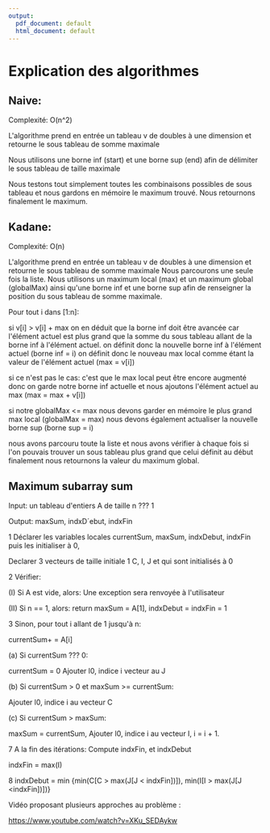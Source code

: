 ```yaml
---
output:
  pdf_document: default
  html_document: default
---
```


# Explication des algorithmes

## Naive:

Complexité: O(n^2)

L'algorithme prend en entrée un tableau v de doubles à une dimension 
et retourne le sous tableau de somme maximale

Nous utilisons une borne inf (start) et une borne sup (end) afin de 
délimiter le sous tableau de taille maximale

Nous testons tout simplement toutes les combinaisons possibles de sous tableau
et nous gardons en mémoire le maximum trouvé.
Nous retournons finalement le maximum.



## Kadane:

Complexité: O(n)

L'algorithme prend en entrée un tableau v de doubles à une dimension 
et retourne le sous tableau de somme maximale
Nous parcourons une seule fois la liste.
Nous utilisons un maximum local (max) et un maximum global (globalMax) ainsi 
qu'une borne inf et une borne sup afin de renseigner la position du
sous tableau de somme maximale.

Pour tout i dans [1:n]:

si v[i] > v[i] + max
on en déduit que la borne inf doit être avancée car l'élément actuel est plus grand 
que la somme du sous tableau allant de la borne inf à l'élément actuel.
on définit donc la nouvelle borne inf à l'élément actuel (borne inf = i)
on définit donc le nouveau max local comme étant la valeur de l'élément actuel (max = v[i])

si ce n'est pas le cas:
c'est que le max local peut être encore augmenté donc on garde notre borne inf actuelle et 
nous ajoutons l'élément actuel au max (max = max + v[i])

si notre globalMax <= max
nous devons garder en mémoire le plus grand max local (globalMax = max)
nous devons également actualiser la nouvelle borne sup (borne sup = i)

nous avons parcouru toute la liste et nous avons vérifier à chaque fois si l'on
pouvais trouver un sous tableau plus grand que celui définit au début
finalement nous retournons la valeur du maximum global.


## Maximum subarray sum

Input: un tableau d'entiers A de taille n ??? 1

Output: maxSum, indxD´ebut, indxFin

1 Déclarer les variables locales currentSum, maxSum, indxDebut, indxFin puis les initialiser à 0,

Declarer 3 vecteurs de taille initiale 1 C, I, J et qui sont initialisés à 0

2 Vérifier:

(I) Si A est vide, alors:
Une exception sera renvoyée à l'utilisateur

(II) Si n == 1, alors:
return maxSum = A[1], indxDebut  = indxFin = 1

3 Sinon, pour tout i allant de 1 jusqu'à n:

currentSum+ = A[i]

(a) Si currentSum ??? 0:

currentSum = 0
Ajouter l0, indice i vecteur au J

(b) Si currentSum > 0 et maxSum >= currentSum:

Ajouter l0, indice i au vecteur C

(c) Si currentSum > maxSum:

maxSum = currentSum, Ajouter l0, indice i au vecteur I, i = i + 1.

7 A la fin des itérations: Compute indxFin, et indxDebut

indxFin = max(I)

8 indxDebut = min {min(C[C > max(J[J < indxFin])]), min(I[I > max(J[J <indxFin])])}



Vidéo proposant plusieurs approches au problème :

https://www.youtube.com/watch?v=XKu_SEDAykw


